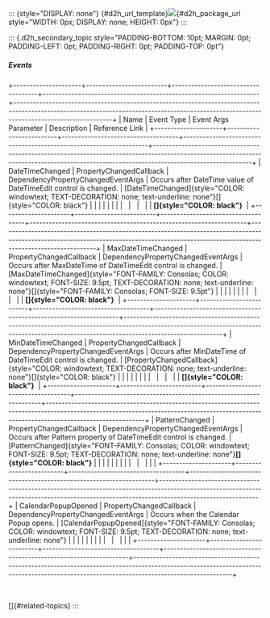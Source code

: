::: {style="DISPLAY: none"}
[](ms-xhelp:///?Id=d2h_url_template){#d2h_url_template}![](!package_url!){#d2h_package_url style="WIDTH: 0px; DISPLAY: none; HEIGHT: 0px"}
:::

::: {.d2h_secondary_topic style="PADDING-BOTTOM: 10pt; MARGIN: 0pt; PADDING-LEFT: 0pt; PADDING-RIGHT: 0pt; PADDING-TOP: 0pt"}
##### Events

+---------------------+-------------------------+------------------------------------+-------------------------------------------------------------------+------------------------------------------------------------------------------------------------------------------------------------------------------------------------------------------+
| Name                | Event Type              | Event Args Parameter               | Description                                                       | Reference Link                                                                                                                                                                           |
+---------------------+-------------------------+------------------------------------+-------------------------------------------------------------------+------------------------------------------------------------------------------------------------------------------------------------------------------------------------------------------+
| DateTimeChanged     | PropertyChangedCallback | DependencyPropertyChangedEventArgs | Occurs after DateTime value of DateTimeEdit control is changed.   | [DateTimeChanged]{style="COLOR: windowtext; TEXT-DECORATION: none; text-underline: none"}[]{style="COLOR: black"}                                                                        |
|                     |                         |                                    |                                                                   |                                                                                                                                                                                          |
|                     |                         |                                    |                                                                   | **[]{style="COLOR: black"}**                                                                                                                                                             |
+---------------------+-------------------------+------------------------------------+-------------------------------------------------------------------+------------------------------------------------------------------------------------------------------------------------------------------------------------------------------------------+
| MaxDateTimeChanged  | PropertyChangedCallback | DependencyPropertyChangedEventArgs | Occurs after MaxDateTime of DateTimeEdit control is changed.      | [MaxDateTimeChanged]{style="FONT-FAMILY: Consolas; COLOR: windowtext; FONT-SIZE: 9.5pt; TEXT-DECORATION: none; text-underline: none"}[]{style="FONT-FAMILY: Consolas; FONT-SIZE: 9.5pt"} |
|                     |                         |                                    |                                                                   |                                                                                                                                                                                          |
|                     |                         |                                    |                                                                   | **[]{style="COLOR: black"}**                                                                                                                                                             |
+---------------------+-------------------------+------------------------------------+-------------------------------------------------------------------+------------------------------------------------------------------------------------------------------------------------------------------------------------------------------------------+
| MinDateTimeChanged  | PropertyChangedCallback | DependencyPropertyChangedEventArgs | Occurs after MinDateTime of DateTimeEdit control is changed.      | [PropertyChangedCallback]{style="COLOR: windowtext; TEXT-DECORATION: none; text-underline: none"}[]{style="COLOR: black"}                                                                |
|                     |                         |                                    |                                                                   |                                                                                                                                                                                          |
|                     |                         |                                    |                                                                   | **[]{style="COLOR: black"}**                                                                                                                                                             |
+---------------------+-------------------------+------------------------------------+-------------------------------------------------------------------+------------------------------------------------------------------------------------------------------------------------------------------------------------------------------------------+
| PatternChanged      | PropertyChangedCallback | DependencyPropertyChangedEventArgs | Occurs after Pattern property of DateTimeEdit control is changed. | [PatternChanged]{style="FONT-FAMILY: Consolas; COLOR: windowtext; FONT-SIZE: 9.5pt; TEXT-DECORATION: none; text-underline: none"}**[]{style="COLOR: black"}**                            |
|                     |                         |                                    |                                                                   |                                                                                                                                                                                          |
|                     |                         |                                    |                                                                   |                                                                                                                                                                                          |
+---------------------+-------------------------+------------------------------------+-------------------------------------------------------------------+------------------------------------------------------------------------------------------------------------------------------------------------------------------------------------------+
| CalendarPopupOpened | PropertyChangedCallback | DependencyPropertyChangedEventArgs | Occurs when the Calendar Popup opens.                             | [CalendarPopupOpened]{style="FONT-FAMILY: Consolas; COLOR: windowtext; FONT-SIZE: 9.5pt; TEXT-DECORATION: none; text-underline: none"}                                                   |
|                     |                         |                                    |                                                                   |                                                                                                                                                                                          |
|                     |                         |                                    |                                                                   |                                                                                                                                                                                          |
+---------------------+-------------------------+------------------------------------+-------------------------------------------------------------------+------------------------------------------------------------------------------------------------------------------------------------------------------------------------------------------+

 

[]{#related-topics}
:::
